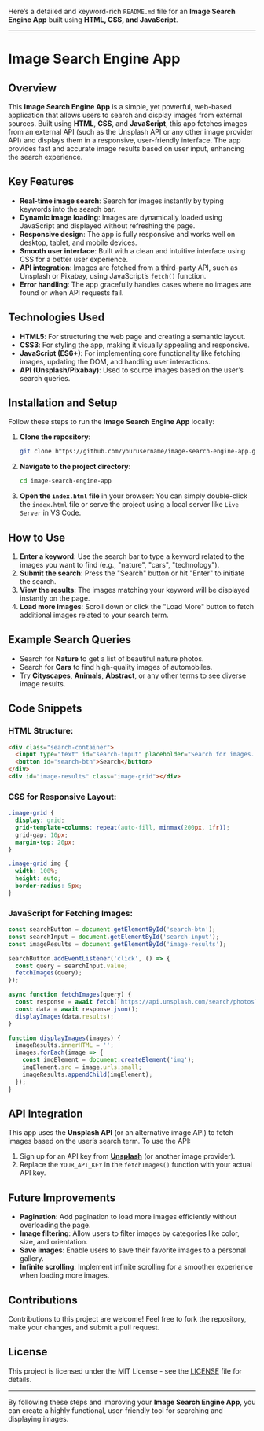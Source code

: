 Here’s a detailed and keyword-rich `README.md` file for an **Image Search Engine App** built using **HTML, CSS, and JavaScript**.

---

# Image Search Engine App

## Overview

This **Image Search Engine App** is a simple, yet powerful, web-based application that allows users to search and display images from external sources. Built using **HTML**, **CSS**, and **JavaScript**, this app fetches images from an external API (such as the Unsplash API or any other image provider API) and displays them in a responsive, user-friendly interface. The app provides fast and accurate image results based on user input, enhancing the search experience.

## Key Features

- **Real-time image search**: Search for images instantly by typing keywords into the search bar.
- **Dynamic image loading**: Images are dynamically loaded using JavaScript and displayed without refreshing the page.
- **Responsive design**: The app is fully responsive and works well on desktop, tablet, and mobile devices.
- **Smooth user interface**: Built with a clean and intuitive interface using CSS for a better user experience.
- **API integration**: Images are fetched from a third-party API, such as Unsplash or Pixabay, using JavaScript’s `fetch()` function.
- **Error handling**: The app gracefully handles cases where no images are found or when API requests fail.

## Technologies Used

- **HTML5**: For structuring the web page and creating a semantic layout.
- **CSS3**: For styling the app, making it visually appealing and responsive.
- **JavaScript (ES6+)**: For implementing core functionality like fetching images, updating the DOM, and handling user interactions.
- **API (Unsplash/Pixabay)**: Used to source images based on the user’s search queries.

## Installation and Setup

Follow these steps to run the **Image Search Engine App** locally:

1. **Clone the repository**:
   ```bash
   git clone https://github.com/yourusername/image-search-engine-app.git
   ```

2. **Navigate to the project directory**:
   ```bash
   cd image-search-engine-app
   ```

3. **Open the `index.html` file** in your browser:
   You can simply double-click the `index.html` file or serve the project using a local server like `Live Server` in VS Code.

## How to Use

1. **Enter a keyword**: Use the search bar to type a keyword related to the images you want to find (e.g., "nature", "cars", "technology").
2. **Submit the search**: Press the "Search" button or hit "Enter" to initiate the search.
3. **View the results**: The images matching your keyword will be displayed instantly on the page.
4. **Load more images**: Scroll down or click the "Load More" button to fetch additional images related to your search term.

## Example Search Queries

- Search for **Nature** to get a list of beautiful nature photos.
- Search for **Cars** to find high-quality images of automobiles.
- Try **Cityscapes**, **Animals**, **Abstract**, or any other terms to see diverse image results.

## Code Snippets

### HTML Structure:
```html
<div class="search-container">
  <input type="text" id="search-input" placeholder="Search for images..." />
  <button id="search-btn">Search</button>
</div>
<div id="image-results" class="image-grid"></div>
```

### CSS for Responsive Layout:
```css
.image-grid {
  display: grid;
  grid-template-columns: repeat(auto-fill, minmax(200px, 1fr));
  grid-gap: 10px;
  margin-top: 20px;
}

.image-grid img {
  width: 100%;
  height: auto;
  border-radius: 5px;
}
```

### JavaScript for Fetching Images:
```javascript
const searchButton = document.getElementById('search-btn');
const searchInput = document.getElementById('search-input');
const imageResults = document.getElementById('image-results');

searchButton.addEventListener('click', () => {
  const query = searchInput.value;
  fetchImages(query);
});

async function fetchImages(query) {
  const response = await fetch(`https://api.unsplash.com/search/photos?query=${query}&client_id=YOUR_API_KEY`);
  const data = await response.json();
  displayImages(data.results);
}

function displayImages(images) {
  imageResults.innerHTML = '';
  images.forEach(image => {
    const imgElement = document.createElement('img');
    imgElement.src = image.urls.small;
    imageResults.appendChild(imgElement);
  });
}
```

## API Integration

This app uses the **Unsplash API** (or an alternative image API) to fetch images based on the user’s search term. To use the API:

1. Sign up for an API key from **[Unsplash](https://unsplash.com/developers)** (or another image provider).
2. Replace the `YOUR_API_KEY` in the `fetchImages()` function with your actual API key.

## Future Improvements

- **Pagination**: Add pagination to load more images efficiently without overloading the page.
- **Image filtering**: Allow users to filter images by categories like color, size, and orientation.
- **Save images**: Enable users to save their favorite images to a personal gallery.
- **Infinite scrolling**: Implement infinite scrolling for a smoother experience when loading more images.

## Contributions

Contributions to this project are welcome! Feel free to fork the repository, make your changes, and submit a pull request.

## License

This project is licensed under the MIT License - see the [LICENSE](LICENSE) file for details.

---

By following these steps and improving your **Image Search Engine App**, you can create a highly functional, user-friendly tool for searching and displaying images.
